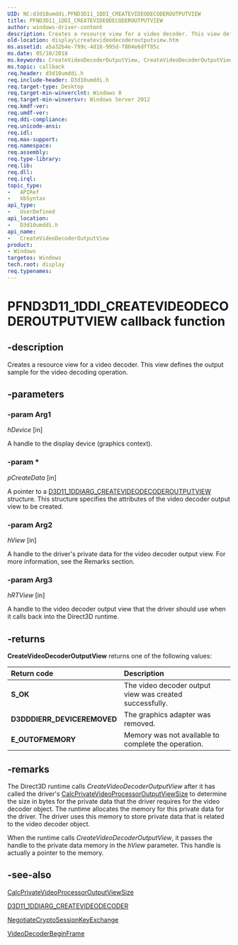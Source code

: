 ```yaml
---
UID: NC:d3d10umddi.PFND3D11_1DDI_CREATEVIDEODECODEROUTPUTVIEW
title: PFND3D11_1DDI_CREATEVIDEODECODEROUTPUTVIEW
author: windows-driver-content
description: Creates a resource view for a video decoder. This view defines the output sample for the video decoding operation.
old-location: display\createvideodecoderoutputview.htm
ms.assetid: a5a32b4e-799c-4d18-995d-f804e6dff85c
ms.date: 05/10/2018
ms.keywords: CreateVideoDecoderOutputView, CreateVideoDecoderOutputView callback function [Display Devices], PFND3D11_1DDI_CREATEVIDEODECODEROUTPUTVIEW, PFND3D11_1DDI_CREATEVIDEODECODEROUTPUTVIEW callback, d3d10umddi/CreateVideoDecoderOutputView, display.createvideodecoderoutputview
ms.topic: callback
req.header: d3d10umddi.h
req.include-header: D3d10umddi.h
req.target-type: Desktop
req.target-min-winverclnt: Windows 8
req.target-min-winversvr: Windows Server 2012
req.kmdf-ver: 
req.umdf-ver: 
req.ddi-compliance: 
req.unicode-ansi: 
req.idl: 
req.max-support: 
req.namespace: 
req.assembly: 
req.type-library: 
req.lib: 
req.dll: 
req.irql: 
topic_type:
-	APIRef
-	kbSyntax
api_type:
-	UserDefined
api_location:
-	D3d10umddi.h
api_name:
-	CreateVideoDecoderOutputView
product:
- Windows
targetos: Windows
tech.root: display
req.typenames: 
---
```


# PFND3D11_1DDI_CREATEVIDEODECODEROUTPUTVIEW callback function


## -description


Creates a resource view for a video decoder. This view defines the output sample for the video decoding operation.


## -parameters




### -param Arg1

*hDevice* [in]

A handle to the display device (graphics context).

### -param *

*pCreateData* [in]

A pointer to a <a href="https://msdn.microsoft.com/library/windows/hardware/hh406312">D3D11_1DDIARG_CREATEVIDEODECODEROUTPUTVIEW</a> structure. This structure specifies the attributes of the video decoder output view to be created.

### -param Arg2

*hView* [in]

A handle to the driver's private data for the video decoder output view. For more information, see the Remarks section.


### -param Arg3

*hRTView* [in]

A handle to the video decoder output view that the driver should use when it calls back into the Direct3D runtime.



## -returns



<b>CreateVideoDecoderOutputView</b> returns one of the following values:

| **Return code** | **Description** | 
|:--|:--|
| **S_OK** | The video decoder output view was created successfully. | 
| **D3DDDIERR_DEVICEREMOVED** | The graphics adapter was removed. | 
| **E_OUTOFMEMORY** |     Memory was not available to complete the operation. | 


## -remarks



The Direct3D runtime calls <i>CreateVideoDecoderOutputView</i> after it has called the driver's <a href="https://msdn.microsoft.com/2cf09e91-e83b-47ae-bf34-037dc01d7e80">CalcPrivateVideoProcessorOutputViewSize</a>  to determine the size in bytes for the private data that the driver requires for the video decoder object. The runtime allocates the memory for this private data for the driver. The driver uses this memory to store private data that is related to the video decoder object.

When the runtime  calls <i>CreateVideoDecoderOutputView</i>, it passes the handle to the private data memory in the <i>hView</i> parameter. This handle is actually  a pointer to the memory. 




## -see-also




<a href="https://msdn.microsoft.com/2cf09e91-e83b-47ae-bf34-037dc01d7e80">CalcPrivateVideoProcessorOutputViewSize</a>



<a href="https://msdn.microsoft.com/library/windows/hardware/hh406310">D3D11_1DDIARG_CREATEVIDEODECODER</a>



<a href="https://msdn.microsoft.com/a48dcbae-3236-4523-bc14-4be694da9a7b">NegotiateCryptoSessionKeyExchange</a>



<a href="https://msdn.microsoft.com/library/windows/hardware/hh451697">VideoDecoderBeginFrame</a>
 

 

